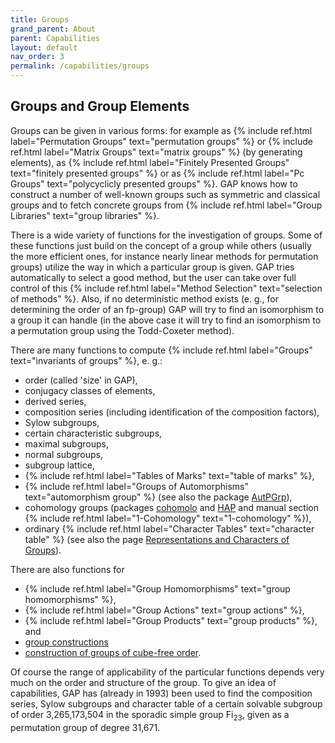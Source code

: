 ```yaml
---
title: Groups
grand_parent: About
parent: Capabilities
layout: default
nav_order: 3
permalink: /capabilities/groups
---
```

## Groups and Group Elements

Groups can be given in various forms: for example as
{% include ref.html label="Permutation Groups" text="permutation groups" %} or
{% include ref.html label="Matrix Groups" text="matrix groups" %} (by generating elements), as
{% include ref.html label="Finitely Presented Groups" text="finitely presented groups" %} or as
{% include ref.html label="Pc Groups" text="polycyclicly presented groups" %}.
GAP knows how to construct a number of well-known groups
such as symmetric and classical groups and to fetch concrete groups from
{% include ref.html label="Group Libraries" text="group libraries" %}.

There is a wide variety of functions for the investigation of groups.
Some of these functions just build on the concept of a group while others
(usually the more efficient ones, for instance nearly linear methods for
permutation groups) utilize the way in which a particular group is given.
GAP tries automatically to select a good method, but the
user can take over full control of this
{% include ref.html label="Method Selection" text="selection of methods" %}. Also, if
no deterministic method exists (e. g., for determining the order of an
fp-group) GAP will try to find an isomorphism to a group
it can handle (in the above case it will try to find an isomorphism to a
permutation group using the Todd-Coxeter method).

There are many functions to compute
{% include ref.html label="Groups" text="invariants of groups" %},
e. g.:

- order (called 'size' in GAP),
- conjugacy classes of elements,
- derived series,
- composition series (including identification of the composition
  factors),
- Sylow subgroups,
- certain characteristic subgroups,
- maximal subgroups,
- normal subgroups,
- subgroup lattice,
- {% include ref.html label="Tables of Marks" text="table of marks" %},
- {% include ref.html label="Groups of Automorphisms" text="automorphism group" %} (see also the package
  [AutPGrp](https://gap-packages.github.io/autpgrp/)),
- cohomology groups (packages
  [cohomolo](https://gap-packages.github.io/cohomolo) and
  [HAP](https://gap-packages.github.io/hap)
  and manual section
  {% include ref.html label="1-Cohomology" text="1-cohomology" %}),
- ordinary {% include ref.html label="Character Tables" text="character table" %} (see also the page
  [Representations and Characters of Groups](representations.html)).

There are also functions for

- {% include ref.html label="Group Homomorphisms" text="group homomorphisms" %},
- {% include ref.html label="Group Actions" text="group actions" %},
- {% include ref.html label="Group Products" text="group products" %},
  and
- [group constructions](https://gap-packages.github.io/grpconst/)
- [construction of groups of cube-free order](https://users.monash.edu.au/~heikod/cubefree.html).

Of course the range of applicability of the particular functions depends
very much on the order and structure of the group. To give an idea of
capabilities, GAP has (already in 1993) been used to find
the composition series, Sylow subgroups and character table of a certain
solvable subgroup of order 3,265,173,504 in the sporadic simple group
Fi<sub>23</sub>, given as a permutation group of degree 31,671.
